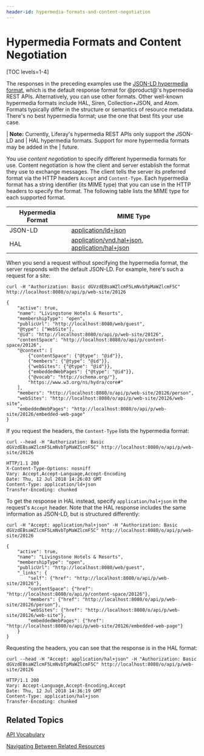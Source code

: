 ```yaml
---
header-id: hypermedia-formats-and-content-negotiation
---
```


# Hypermedia Formats and Content Negotiation

[TOC levels=1-4]

The responses in the preceding examples use the 
[JSON-LD hypermedia format](https://json-ld.org/), 
which is the default response format for @product@'s hypermedia REST APIs. 
Alternatively, you can use other formats. Other well-known hypermedia formats 
include HAL, Siren, Collection+JSON, and Atom. Formats typically differ in the 
structure or semantics of resource metadata. There's no best hypermedia 
format; use the one that best fits your use case. 

| **Note:** Currently, Liferay's hypermedia REST APIs only support the JSON-LD and
| HAL hypermedia formats. Support for more hypermedia formats may be added in the
| future.

You use *content negotiation* to specify different hypermedia formats for use.
Content negotiation is how the client and server establish the format they use
to exchange messages. The client tells the server its preferred format via the
HTTP headers `Accept` and `Content-Type`. Each hypermedia format has a string
identifier (its MIME type) that you can use in the HTTP headers to specify the
format. The following table lists the MIME type for each supported format. 

| Hypermedia Format | &nbsp;MIME Type | 
| --------- | ----------------------- | 
| JSON-LD | [application/ld+json](https://www.iana.org/assignments/media-types/application/ld+json) |
| HAL | [application/vnd.hal+json, application/hal+json](https://www.iana.org/assignments/media-types/application/vnd.hal+json) |

When you send a request without specifying the hypermedia format, the server 
responds with the default JSON-LD. For example, here's such a request for a 
site: 

    curl -H "Authorization: Basic dGVzdEBsaWZlcmF5LmNvbTpMaWZlcmF5C" http://localhost:8080/o/api/p/web-site/20126

    {
        "active": true,
        "name": "Livingstone Hotels & Resorts",
        "membershipType": "open",
        "publicUrl": "http://localhost:8080/web/guest",
        "@type": ["WebSite"],
        "@id": "http://localhost:8080/o/api/p/web-site/20126",
        "contentSpace": "http://localhost:8080/o/api/p/content-space/20126",
        "@context": [
            {"contentSpace": {"@type": "@id"}},
            {"members": {"@type": "@id"}},
            {"webSites": {"@type": "@id"}},
            {"embeddedWebPages": {"@type": "@id"}},
            {"@vocab": "http://schema.org/"},
            "https://www.w3.org/ns/hydra/core#"
        ],
        "members": "http://localhost:8080/o/api/p/web-site/20126/person",
        "webSites": "http://localhost:8080/o/api/p/web-site/20126/web-site",
        "embeddedWebPages": "http://localhost:8080/o/api/p/web-site/20126/embedded-web-page"
    }

If you request the headers, the `Content-Type` lists the hypermedia format: 

    curl --head -H "Authorization: Basic dGVzdEBsaWZlcmF5LmNvbTpMaWZlcmF5C" http://localhost:8080/o/api/p/web-site/20126

    HTTP/1.1 200 
    X-Content-Type-Options: nosniff
    Vary: Accept,Accept-Language,Accept-Encoding
    Date: Thu, 12 Jul 2018 14:26:03 GMT
    Content-Type: application/ld+json
    Transfer-Encoding: chunked

To get the response in HAL instead, specify `application/hal+json` in the 
request's `Accept` header. Note that the HAL response includes the same 
information as JSON-LD, but is structured differently: 

    curl -H "Accept: application/hal+json" -H "Authorization: Basic dGVzdEBsaWZlcmF5LmNvbTpMaWZlcmF5C" http://localhost:8080/o/api/p/web-site/20126

    {
        "active": true,
        "name": "Livingstone Hotels & Resorts",
        "membershipType": "open",
        "publicUrl": "http://localhost:8080/web/guest",
        "_links": {
            "self": {"href": "http://localhost:8080/o/api/p/web-site/20126"},
            "contentSpace": {"href": "http://localhost:8080/o/api/p/content-space/20126"},
            "members": {"href": "http://localhost:8080/o/api/p/web-site/20126/person"},
            "webSites": {"href": "http://localhost:8080/o/api/p/web-site/20126/web-site"},
            "embeddedWebPages": {"href": "http://localhost:8080/o/api/p/web-site/20126/embedded-web-page"}
        }
    }

Requesting the headers, you can see that the response is in the HAL format: 

    curl --head -H "Accept: application/hal+json" -H "Authorization: Basic dGVzdEBsaWZlcmF5LmNvbTpMaWZlcmF5C" http://localhost:8080/o/api/p/web-site/20126

    HTTP/1.1 200 
    Vary: Accept-Language,Accept-Encoding,Accept
    Date: Thu, 12 Jul 2018 14:36:19 GMT
    Content-Type: application/hal+json
    Transfer-Encoding: chunked

## Related Topics

[API Vocabulary](/docs/7-1/tutorials/-/knowledge_base/t/api-vocabulary)

[Navigating Between Related Resources](/docs/7-1/tutorials/-/knowledge_base/t/navigating-between-related-resources)
